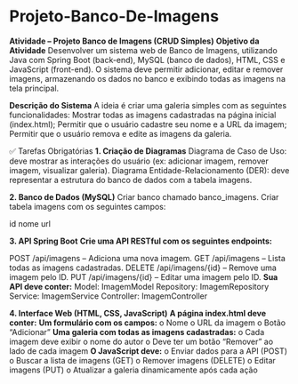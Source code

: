 # Projeto-Banco-De-Imagens
**Atividade – Projeto Banco de Imagens (CRUD Simples)**
**Objetivo da Atividade**
Desenvolver um sistema web de Banco de Imagens, utilizando Java com
Spring Boot (back-end), MySQL (banco de dados), HTML, CSS e JavaScript
(front-end). O sistema deve permitir adicionar, editar e remover imagens,
armazenando os dados no banco e exibindo todas as imagens na tela principal.

**Descrição do Sistema**
A ideia é criar uma galeria simples com as seguintes funcionalidades:
Mostrar todas as imagens cadastradas na página inicial (index.html);
Permitir que o usuário cadastre seu nome e a URL da imagem;
Permitir que o usuário remova e edite as imagens da galeria.

✅ Tarefas Obrigatórias
**1. Criação de Diagramas**
Diagrama de Caso de Uso: deve mostrar as interações do usuário (ex:
adicionar imagem, remover imagem, visualizar galeria).
Diagrama Entidade-Relacionamento (DER): deve representar a
estrutura do banco de dados com a tabela imagens.

**2. Banco de Dados (MySQL)**
Criar banco chamado banco_imagens.
Criar tabela imagens com os seguintes campos:

id
nome
url

**3. API Spring Boot**
**Crie uma API RESTful com os seguintes endpoints:**

POST /api/imagens – Adiciona uma nova imagem.
GET /api/imagens – Lista todas as imagens cadastradas.
DELETE /api/imagens/{id} – Remove uma imagem pelo ID.
PUT /api/imagens/{id} – Editar uma imagem pelo ID.
**Sua API deve conter:**
Model: ImagemModel
Repository: ImagemRepository
Service: ImagemService
Controller: ImagemController

**4. Interface Web (HTML, CSS, JavaScript)**
**A página index.html deve conter:**
**Um formulário com os campos:**
o Nome
o URL da imagem
o Botão “Adicionar”
**Uma galeria com todas as imagens cadastradas:**
o Cada imagem deve exibir o nome do autor
o Deve ter um botão “Remover” ao lado de cada imagem
**O JavaScript deve:**
o Enviar dados para a API (POST)
o Buscar a lista de imagens (GET)
o Remover imagens (DELETE)
o Editar imagens (PUT)
o Atualizar a galeria dinamicamente após cada ação
